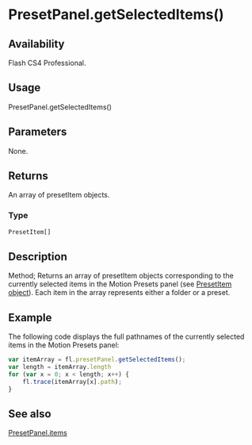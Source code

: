 # PresetPanel.getSelectedItems()

## Availability

Flash CS4 Professional.

## Usage

PresetPanel.getSelectedItems()

## Parameters

None.

## Returns

An array of presetItem objects.

### Type

```typescript
PresetItem[]
```

## Description

Method; Returns an array of presetItem objects corresponding to the currently selected items in the Motion Presets panel (see [PresetItem object](../PresetItem_object/PresetItem_summary.md)). Each item in the array represents either a folder or a preset.

## Example

The following code displays the full pathnames of the currently selected items in the Motion Presets panel:

```javascript
var itemArray = fl.presetPanel.getSelectedItems();
var length = itemArray.length
for (var x = 0; x < length; x++) {
    fl.trace(itemArray[x].path);
}
```

## See also

[PresetPanel.items](../PresetPanel_object/PresetPanel9.md)
